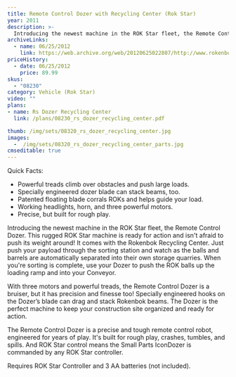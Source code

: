```yaml
---
title: Remote Control Dozer with Recycling Center (Rok Star)
year: 2011
description: >-
  Introducing the newest machine in the ROK Star fleet, the Remote Control Dozer. This rugged ROK Star machine is ready for action and isn't afraid to push its weight around!  It comes with the Rokenbok Recycling Center. Just push your payload through the sorting station and watch as the balls and barrels are automatically separated into their own storage quarries. When you're sorting is complete, use your Dozer to push the ROK balls up the loading ramp and into your Conveyor.
archiveLinks:
  - name: 06/25/2012
    link: https://web.archive.org/web/20120625022807/http://www.rokenbok.com/estore/machines/remote-control-dozer-recycling-center
priceHistory:
  - date: 06/25/2012
    price: 89.99
skus:
  - "08230"
category: Vehicle (Rok Star)
video: ""
plans:
- name: Rs Dozer Recycling Center
  link: /plans/08230_rs_dozer_recycling_center.pdf

thumb: /img/sets/08320_rs_dozer_recycling_center.jpg
images:
  -  /img/sets/08320_rs_dozer_recycling_center_parts.jpg
cmseditable: true
---
```

Quick Facts:
  - Powerful treads climb over obstacles and push large loads.
  - Specially engineered dozer blade can stack beams, too.
  - Patented floating blade corrals ROKs and helps guide your load.
  - Working headlights, horn, and three powerful motors.
  - Precise, but built for rough play.

Introducing the newest machine in the ROK Star fleet, the Remote Control Dozer. This rugged ROK Star machine is ready for action and isn't afraid to push its weight around!  It comes with the Rokenbok Recycling Center. Just push your payload through the sorting station and watch as the balls and barrels are automatically separated into their own storage quarries. When you're sorting is complete, use your Dozer to push the ROK balls up the loading ramp and into your Conveyor.

With three motors and powerful treads, the Remote Control Dozer is a bruiser, but it has precision and finesse too! Specially engineered hooks on the Dozer’s blade can drag and stack Rokenbok beams.  The Dozer is the perfect machine to keep your construction site organized and ready for action.

The Remote Control Dozer is a precise and tough remote control robot, engineered for years of play.  It's built for rough play, crashes, tumbles, and spills. And ROK Star control means the Small Parts IconDozer is commanded by any ROK Star controller.

Requires ROK Star Controller and 3 AA batteries (not included).
